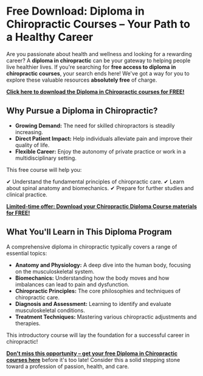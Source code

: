 # Free Download: Diploma in Chiropractic Courses – Your Path to a Healthy Career

Are you passionate about health and wellness and looking for a rewarding career? A **diploma in chiropractic** can be your gateway to helping people live healthier lives. If you're searching for **free access to diploma in chiropractic courses**, your search ends here! We've got a way for you to explore these valuable resources **absolutely free** of charge.

[**Click here to download the Diploma in Chiropractic courses for FREE!**](https://udemywork.com/diploma-in-chiropractic-courses)

## Why Pursue a Diploma in Chiropractic?

*   **Growing Demand:** The need for skilled chiropractors is steadily increasing.
*   **Direct Patient Impact:** Help individuals alleviate pain and improve their quality of life.
*   **Flexible Career:** Enjoy the autonomy of private practice or work in a multidisciplinary setting.

This free course will help you:

✔ Understand the fundamental principles of chiropractic care.
✔ Learn about spinal anatomy and biomechanics.
✔ Prepare for further studies and clinical practice.

[**Limited-time offer: Download your Chiropractic Diploma Course materials for FREE!**](https://udemywork.com/diploma-in-chiropractic-courses)

## What You'll Learn in This Diploma Program

A comprehensive diploma in chiropractic typically covers a range of essential topics:

*   **Anatomy and Physiology:** A deep dive into the human body, focusing on the musculoskeletal system.
*   **Biomechanics:** Understanding how the body moves and how imbalances can lead to pain and dysfunction.
*   **Chiropractic Principles:** The core philosophies and techniques of chiropractic care.
*   **Diagnosis and Assessment:** Learning to identify and evaluate musculoskeletal conditions.
*   **Treatment Techniques:** Mastering various chiropractic adjustments and therapies.

This introductory course will lay the foundation for a successful career in chiropractic!

**[Don't miss this opportunity – get your free Diploma in Chiropractic courses here](https://udemywork.com/diploma-in-chiropractic-courses)** before it's too late! Consider this a solid stepping stone toward a profession of passion, health, and care.
